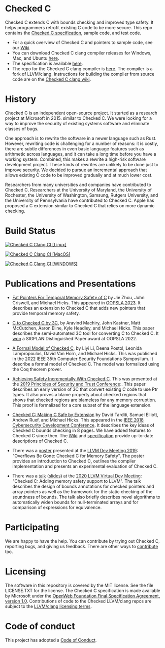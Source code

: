 # Checked C

Checked C extends C with bounds checking and improved type safety.  It helps programmers retrofit existing C code to
be more secure. This repo contains
the [Checked C specification](https://github.com/checkedc/checkedc/releases),
sample code, and test code.

- For a quick overview of Checked C and pointers to sample code,
  see our [Wiki](https://github.com/checkedc/checkedc/wiki).
- You can download Checked C clang compiler releases for Windows, Mac, and Ubuntu
  [here](https://github.com/checkedc/checkedc-llvm-project/releases).
- The specification is available [here](https://github.com/checkedc/checkedc/releases).
- The repo for the Checked C clang compiler is
  [here](https://github.com/checkedc/checkedc-llvm-project).  The compiler is a fork of
  LLVM/clang. Instructions for building the compiler from source code are on the
  [Checked C clang wiki](https://github.com/checkedc/checkedc-llvm-project/wiki).

# History

Checked C is an independent open-source project.   It started as a research project at Microsoft in 2015.
similar to Checked C.  We were looking for a way to improve the security of existing systems software and
eliminate classes of bugs.

One approach is to rewrite the software in a newer language such as Rust.
However, rewriting code is challenging for a number of reasons:  it is costly, there are subtle differences in even
basic language features such as arithmetic across languages, and it can take a long time before you
have a working system.  Combined, this makes a rewrite a high-risk software development project.  These kinds
of rewrites are unlikely to be done just to improve security.  We decided to pursue an incremental approach that allows
existing C code to be improved gradually and at much lower cost.

Researchers from many universities and companies have contributed to Checked C.
Researchers at the University of Maryland, the University of Rochester, the University of Washington, Samsung,
Rutgers University, and the University of Pennsylvania have contributed to Checked C.
Apple has proposed a C extension similar to Checked C that relies on more dynamic checking.

# Build Status

[![Checked C Clang CI [Linux]](https://github.com/checkedc/workflows/actions/workflows/check-clang-linux.yml/badge.svg)](https://github.com/checkedc/workflows/actions/workflows/check-clang-linux.yml)

[![Checked C Clang CI [MacOS]](https://github.com/checkedc/workflows/actions/workflows/checkedc-clang-macos.yml/badge.svg)](https://github.com/checkedc/workflows/actions/workflows/checkedc-clang-macos.yml)

[![Checked C Clang CI [WINDOWS]](https://github.com/checkedc/workflows/actions/workflows/check-clang-windows.yml/badge.svg)](https://github.com/checkedc/workflows/actions/workflows/check-clang-windows.yml)

# Publications and Presentations

- [Fat Pointers For Temporal Memory Safety of C](https://dl.acm.org/doi/pdf/10.1145/3586038) by Jie Zhou,
  John Criswell, and Michael Hicks. This appeared in
  [OOPSLA 2023](https://2023.splashcon.org/details/splash-2023-oopsla/12/Fat-Pointers-for-Temporal-Memory-Safety-of-C).
  It describes an extension to Checked C that adds new pointers that provide temporal memory safety.

- [C to Checked C by 3C](https://dl.acm.org/doi/10.1145/3527322), by Aravind Machiry, John Kastner, Matt McCutchen, Aaron Eline,
  Kyle Headley, and Michael Hicks. This paper describes the semi-automated 3C tool for converting C to Checked C.
  It [won](https://2022.splashcon.org/details/splash-2022-oopsla/13/C-to-checked-C-by-3c) a SIGPLAN Distinguished Paper award
  at OOPSLA 2022.

- [A Formal Model of Checked C](https://ieeexplore.ieee.org/document/9919657), by Liyi Li, Deena Postol, Leonida
  Lampropoulos, David Van Horn, and Michael Hicks. This was published in the 2022 IEEE 35th Computer Security Foundations
  Symposlium. It describe a formal model of Checked C.  The model was formalized using the Coq theorem prover.

- [Achieving Safety Incrementally With Checked C](https://www.microsoft.com/en-us/research/uploads/prod/2019/05/checkedc-post2019.pdf).
  This was presented at the [2019 Principles of Security and Trust Conference](http://www.etaps.org/2019/post):.
  This paper describes an early version of 3C that convert existing C code to use Ptr types.  It also proves a blame
   property about checked regions that shows that checked regions are blameless for any memory corruption.
  This proof is formalized for a core subset of the language extension.

- [Checked C: Making C Safe by Extension](https://www.microsoft.com/en-us/research/publication/checkedc-making-c-safe-by-extension/) by
  David Tarditi, Samuel Elliott, Andrew Ruef, and Michael Hicks.  This appeared in the
  [IEEE 2018 Cybersecurity Development Conference](https://secdev.ieee.org/2018/home). It describes the key ideas of Checked C bounds
   checking in 8 pages.  We have added features to Checked C since then.
   The [Wiki](https://github.com/checkedc/checkedc/wiki) and [specification](https://github.com/checkedc/checkedc/releases)
   provide up-to-date descriptions of Checked C.


- There was a
[poster](https://github.com/checkedc/checkedc/blob/main/papers/presentations/llvmdevmeet2019-checkedc_for_memory_safety.pdf)
presented at the [LLVM Dev Meeting
2019](https://llvm.org/devmtg/2019-10/talk-abstracts.html#post6): "Overflows Be
Gone: Checked C for Memory Safety". The poster provides an introduction to
Checked C, outlines the compiler implementation and presents an experimental
evaluation of Checked C.

- There was a [talk](https://youtu.be/EuxAzvtX9CI)
  ([slides](https://github.com/checkedc/checkedc/blob/main/papers/presentations/llvmdevmeet2020-checkedc_adding_memory_safety_to_llvm.pdf))
at the [2020 LLVM Virtual Dev
Meeting](https://llvm.org/devmtg/2020-09/program): "Checked C: Adding memory
safety support to LLVM". The talk describes the design of bounds annotations
for checked pointers and array pointers as well as the framework for the static
checking of the soundness of bounds. The talk also briefly describes novel algorithms
to automatically widen bounds for null-terminated arrays and for comparison of
expressions for equivalence.


# Participating
We are happy to have the help. You can contribute by trying out Checked C,
reporting bugs, and giving us feedback. There are other ways to [contribute](CONTRIBUTING.md) too.

# Licensing
The software in this repository is covered by the MIT license.  See the file LICENSE.TXT for the license.  The
Checked C specification is made available by Microsoft under the [OpenWeb Foundation Final
Specification Agreement, version 1.0](http://www.openwebfoundation.org/legal/the-owf-1-0-agreements/owfa-1-0).
Contributions of code to the Checked LLVM/clang repos are
subject to the [LLVM/clang licensing terms](https://github.com/checkedc/checkedc-llvm-project/blob/main/clang/LICENSE.TXT).

# Code of conduct

This project has adopted a [Code of Conduct](CODE_OF_CONDUCT.md).
